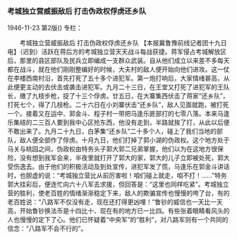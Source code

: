 ### 考城独立营威振敌后  打击伪政权俘虏还乡队

1946-11-23
第2版()
专栏：

　　考城独立营威振敌后
    打击伪政权俘虏还乡队
    【本报冀鲁豫前线记者团十九日电】（迟到）活跃在蒋后方的考城独立营天天战斗每战获捷。蒋军侵占考城解放区后，那里的县区部队及民兵立即编成一支群众武装。自从他们成立以来差不多每天都在战斗，就在他们刚刚整编好的时候，大夫村的敌人便开始向他们进攻。这一仗在李楼西南村沿，首先打死了五十多个进犯军。第一炮打响后，大家情绪甚高，从此便更主动的去伏击或袭击进犯军。九月二十三日，在王堂又打死了进犯军的王队长，缴了九枝步枪，捉了十三个俘虏。廿五日，在大寨集西伏击了蒋家“还乡队”，打死七个，得了几枝枪。二十六日在小刘寨伏击“还乡队”，敌人见面就跑，被打死一个。接着又在运中、郭金斗、程子村一带把马逢乐匪部打的七零八落。本来马逢乐集结的二三百人要到我中心区抢东西，他没有走到，半路就挨了打，从此以后便不敢出来了。九月二十九日，白茅集“还乡队”二十多个人，碰上了我们当地的部队，敌人便全部作了俘虏。十月九日，他们打掉了郭小湖的伪政权。这个地方处于马关与桃园之间，伪政权由特务头子郭大郭二兄弟掌握，他们以为在这地方很保险，没有想到我军会来，半夜里就打开了郭大的家，郭大的儿子立即被处死，郭大受伤逸去。由于他们的积极活动及到处宣传，进犯军发了慌，马逢乐在郭金斗讲话时，也胆虚的说：“考城独立营比从前厉害啦！咱们碰上就走，咱不打！……”特务郭大挂彩后，便连忙向六十八军去求援，但回答是：“这里也同样吃紧”。考城独立营的胜利，使老百姓的情绪渐渐稳定下来，敌人的欺骗宣传也慢慢的垮了台，有的老百姓说：“八路军不仅没有走，现在还打得更凶哩！”鲁钞的威信也一天比一天高，开始鲁钞换法币是十四比十、现在有的地方已一比四。有些张着眼睛看风头的人也慢慢的定下了心。他们已怀疑着“中央军”的“胜利”，对八路军则有一个共同的信念：“八路军不会不行的”。
